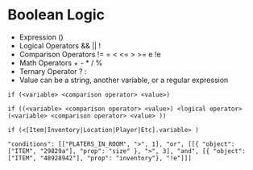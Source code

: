 # Boolean Logic

* Expression ()
* Logical Operators && || !
* Comparison Operators != = < <= > >= e !e
* Math Operators + - * / %
* Ternary Operator ? : 
* Value can be a string, another variable, or a regular expression

```
if (<variable> <comparison operator> <value>)

if ((<variable> <comparison operator> <value>) <logical operator> (<variable> <comparison operator> <value> ))

if (<[Item|Inventory|Location|Player|Etc].variable> )

"conditions": [["PLATERS_IN_ROOM", ">", 1], "or", [[{ "object": ["ITEM", "29829a"], "prop": "size" }, ">", 3], "and", [{ "object": ["ITEM", "48928942"], "prop": "inventory"}, "!e"]]]
```